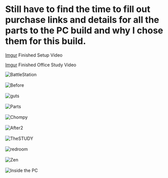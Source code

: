 # Still have to find the time to fill out purchase links and details for all the parts to the PC build and why I chose them for this build.
[Imgur](https://i.imgur.com/tbTM6fD.mp4) Finished Setup Video

[Imgur](https://i.imgur.com/fwqg0BE.mp4) Finished Office Study Video

![BattleStation](https://github.com/TreadSoftly/Projects/assets/121847455/d6710ff7-9cec-40f6-808a-c30537fb81de)
<br>
<br>
![Before](https://github.com/TreadSoftly/Projects/assets/121847455/432e42b7-ee91-4486-858b-ac4cce70bf6a)
<br>
<br>
![guts](https://github.com/TreadSoftly/Projects/assets/121847455/db1b934f-8c63-4c39-a927-0995837b0934)
<br>
<br>
![Parts](https://github.com/TreadSoftly/Projects/assets/121847455/5cfb1646-835d-411d-baf1-a16340f2b011)
<br>
<br>
![Chompy](https://github.com/TreadSoftly/Projects/assets/121847455/d9760d34-d2e5-4615-b874-f7752437660b)
<br>
<br>
![After2](https://github.com/TreadSoftly/Projects/assets/121847455/59ca91eb-4f96-4299-9a11-bf330fc802fa)
<br>
<br>
![TheSTUDY](https://github.com/TreadSoftly/Projects/assets/121847455/c038c5c3-0f3f-46db-811c-e0f37b876bb3)
<br>
<br>
![redroom](https://github.com/TreadSoftly/Projects/assets/121847455/567ff85d-eb0b-4b5c-851f-21a2285a64e8)
<br>
<br>
![Zen](https://github.com/TreadSoftly/Projects/assets/121847455/fa893718-32ce-4cc3-aba5-75b9c1c9b0d9)
<br>
<br>
![Inside the PC](https://github.com/TreadSoftly/Projects/assets/121847455/f891d82c-5b7e-484a-9c5d-e9645783cd04)



